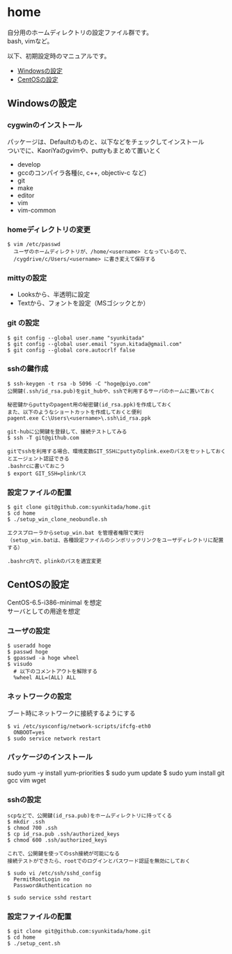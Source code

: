 home
====

自分用のホームディレクトリの設定ファイル群です。  
bash, vimなど。

以下、初期設定時のマニュアルです。

* [Windowsの設定](#windowsの設定)
* [CentOSの設定](#centosの設定)


## Windowsの設定

### cygwinのインストール
パッケージは、Defaultのものと、以下などをチェックしてインストール  
ついでに、KaoriYaのgvimや、puttyもまとめて置いとく

* develop
 * gccのコンパイラ各種(c, c++, objectiv-c など)
 * git
 * make
* editor
 * vim
 * vim-common

### homeディレクトリの変更
    $ vim /etc/passwd
      ユーザのホームディレクトリが、/home/<username> となっているので、
      /cygdrive/c/Users/<username> に書き変えて保存する

### mittyの設定
* Looksから、半透明に設定
* Textから、フォントを設定（MSゴシックとか）

### git の設定
    $ git config --global user.name "syunkitada"
    $ git config --global user.email "syun.kitada@gmail.com"
    $ git config --global core.autocrlf false

### sshの鍵作成
    $ ssh-keygen -t rsa -b 5096 -C "hoge@piyo.com"
    公開鍵(.ssh/id_rsa.pub)をgit_hubや、sshで利用するサーバのホームに置いておく
    
    秘密鍵からputtyのpagent用の秘密鍵(id_rsa.ppk)を作成しておく
    また、以下のようなショートカットを作成しておくと便利
    pagent.exe C:\Users\<username>\.ssh\id_rsa.ppk

    git-hubに公開鍵を登録して、接続テストしてみる
    $ ssh -T git@github.com
    
    gitでsshを利用する場合、環境変数GIT_SSHにputtyのplink.exeのパスをセットしておくとエージェント認証できる
    .bashrcに書いておこう
    $ export GIT_SSH=plinkパス
    
### 設定ファイルの配置
    $ git clone git@github.com:syunkitada/home.git
    $ cd home
    $ ./setup_win_clone_neobundle.sh
    
    エクスプローラからsetup_win.bat を管理者権限で実行
    （setup_win.batは、各種設定ファイルのシンボリックリンクをユーザディレクトリに配置する）
 
    .bashrc内で、plinkのパスを適宜変更



## CentOSの設定

CentOS-6.5-i386-minimal を想定  
サーバとしての用途を想定  

### ユーザの設定
    $ useradd hoge
    $ passwd hoge
    $ gpasswd -a hoge wheel
    $ visudo
      # 以下のコメントアウトを解除する
      %wheel ALL=(ALL) ALL

### ネットワークの設定
ブート時にネットワークに接続するようにする

    $ vi /etc/sysconfig/network-scripts/ifcfg-eth0
      ONBOOT=yes
    $ sudo service network restart

### パッケージのインストール
sudo yum -y install yum-priorities
    $ sudo yum update
    $ sudo yum install git gcc vim wget

### sshの設定

    scpなどで、公開鍵(id_rsa.pub)をホームディレクトリに持ってくる
    $ mkdir .ssh
    $ chmod 700 .ssh
    $ cp id_rsa.pub .ssh/authorized_keys
    $ chmod 600 .ssh/authorized_keys

    これで、公開鍵を使ってのssh接続が可能になる
    接続テストができたら、rootでのログインとパスワード認証を無効にしておく

    $ sudo vi /etc/ssh/sshd_config
      PermitRootLogin no
      PasswordAuthentication no
    
    $ sudo service sshd restart

### 設定ファイルの配置
    $ git clone git@github.com:syunkitada/home.git
    $ cd home
    $ ./setup_cent.sh
    



